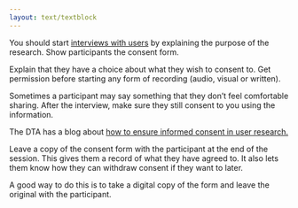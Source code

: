 ```yaml
---
layout: text/textblock
---
```


You should start [interviews with users](/user-research/interviewing-users) by explaining the purpose of the research. Show participants the consent form.

Explain that they have a choice about what they wish to consent to. Get permission before starting any form of recording (audio, visual or written).

Sometimes a participant may say something that they don’t feel comfortable sharing. After the interview, make sure they still consent to you using the information. 

The DTA has a blog about [how to ensure informed consent in user research.](https://www.dta.gov.au/blog/informed-consent-in-user-research/)

Leave a copy of the consent form with the participant at the end of the session. This gives them a record of what they have agreed to. It also lets them know how they can withdraw consent if they want to later.

A good way to do this is to take a digital copy of the form and leave the original with the participant.
